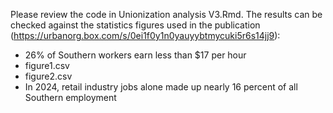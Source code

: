 Please review the code in Unionization analysis V3.Rmd. The results can be checked against the statistics figures used in the publication (https://urbanorg.box.com/s/0ei1f0y1n0yauyybtmycuki5r6s14jj9):
- 26% of Southern workers earn less than $17 per hour
- figure1.csv
- figure2.csv
- In 2024, retail industry jobs alone made up nearly 16 percent of all Southern employment

